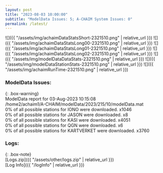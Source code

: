 ```yaml
---
layout: post
title: "2023-08-03 10:00:00"
subtitle: "ModelData Issues: 5; A-CHAIM System Issues: 0"
permalink: /latest/
---
```


![]({{ "/assets/img/achaimDataStatsShort-2321510.png" | relative_url }})
![]({{ "/assets/img/achaimDataStatsLong00-2321510.png" | relative_url }})
![]({{ "/assets/img/achaimDataStatsLong01-2321510.png" | relative_url }})
![]({{ "/assets/img/achaimDataStatsLong02-2321510.png" | relative_url }})
![]({{ "/assets/img/modelDataDataStats-2321510.png" | relative_url }})
![]({{ "/assets/img/modelDataStationStats-2321510.png" | relative_url }})
![]({{ "/assets/img/achaimRunTime-2321510.png" | relative_url }})


### ModelData Issues:  
  
{: .box-warning}  
 ModelData report for 03-Aug-2023 10:15:08   
 /home2/achaim1/A-CHAIM/modelData/2023/215/10/modelData.mat   
 0% of all possible stations for IONO were downloaded. x1046   
 0% of all possible stations for JASON were downloaded. x8   
 0% of all possible stations for KASI were downloaded. x4051   
 0% of all possible stations for QGN were downloaded. x6   
 0% of all possible stations for KARTVERKET were downloaded. x3760   
  


### Logs:  
  
{: .box-note}  
[Logs.zip]({{ "/assets/other/logs.zip" | relative_url }})  
[Log Info]({{ "/logInfo" | relative_url }})  
